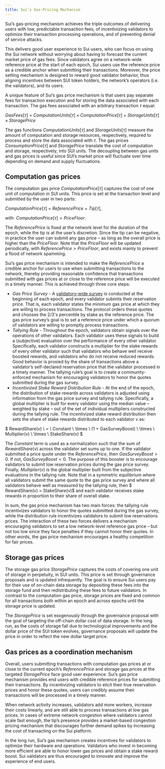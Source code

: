 ```yaml
---
title: Sui’s Gas-Pricing Mechanism
---
```


Sui’s gas-pricing mechanism achieves the triple outcomes of delivering users with low, predictable transaction fees, of incentivizing validators to optimize their transaction processing operations, and of preventing denial of service attacks. 

This delivers good user experience to Sui users, who can focus on using the Sui network without worrying about having to forecast the current market price of gas fees. Since validators agree on a network-wide reference price at the start of each epoch, Sui users use the reference price as a credible anchor when submitting their transactions. Moreover, the price setting mechanism is designed to reward good validator behavior, thus aligning incentives between SUI token holders, the network’s operators (i.e. the validators), and its users.

A unique feature of Sui’s gas price mechanism is that users pay separate fees for transaction execution and for storing the data associated with each transaction. The gas fees associated with an arbitrary transaction $\tau$ equal:

$GasFees[\tau] \ = \ ComputationUnits[\tau] \times ComputationPrice[\tau] \ + \ StorageUnits[\tau] \times StoragePrice$

The gas functions $ComputationUnits[\tau]$ and $StorageUnits[\tau]$ measure the amount of computation and storage resources, respectively, required to process and store the data associated with $\tau$. The gas prices $ConsumptionPrice[\tau]$ and $StoragePrice$ translate the cost of computation and storage, respectively, into SUI units. The decoupling between gas units and gas prices is useful since SUI’s market price will fluctuate over time depending on demand and supply fluctuations.

## Computation gas prices

The computation gas price $ComputationPrice[\tau]$ captures the cost of one unit of computation in SUI units. This price is set at the transaction level and submitted by the user in two parts:

$ComputationPrice[\tau] \ = \ ReferencePrice \ + \ Tip[\tau],$  

$\text{ with } \ ComputationPrice[\tau] > PriceFloor.$

The $ReferencePrice$ is fixed at the network level for the duration of the epoch, while the tip is at the user’s discretion. Since the tip can be negative, in practice the user can submit any gas price – as long as the overall price is higher than the $PriceFloor$. Note that the $PriceFloor$ will be updated periodically, with $ReferencePrice > PriceFloor$, and exists mainly to prevent a flood of network spamming.

Sui’s gas price mechanism is intended to make the $ReferencePrice$ a credible anchor for users to use when submitting transactions to the network, thereby providing reasonable confidence that transactions submitted with gas prices at or close to the reference price will be executed in a timely manner. This is achieved through three core steps:
* _Gas Price Survey_ - A [validatory-wide survey](gas-pricing.md) is conducted at the beginning of each epoch, and every validator submits their reservation price. That is, each validator states the minimum gas price at which they are willing to process transactions. The protocol orders these quotes and chooses the 2/3's percentile by stake as the reference price. The gas price survey’s goal is to set a reference price under which a quorum of validators are willing to promptly process transactions.
* _Tallying Rule_ - Throughout the epoch, validators obtain signals over the operations of other validators. Each validator uses these signals to build a (subjective) evaluation over the performance of every other validator. Specifically, each validator constructs a multiplier for the stake rewards of every other validator such that validators who behave well receive boosted rewards, and validators who do not receive reduced rewards. Good behavior is proxied by the share of transactions above a validator’s self-declared reservation price that the validator processed in a timely manner. The tallying rule’s goal is to create a community-enforced mechanism for encouraging validators to honor the quotes submitted during the gas survey.
* _Incentivized Stake Reward Distribution Rule_ - At the end of the epoch, the distribution of stake rewards across validators is adjusted using information from the gas price survey and tallying rule. Specifically, a global multiplier is built for every validator using the median value – weighted by stake – out of the set of individual multipliers constructed during the tallying rule. The incentivized stake reward distribution then sets the share of stake rewards distributed to each validator $v$ as:

$ RewardShare(v) \ = \ Constant \ \times \ (1 + GasSurveyBoost) \ \times \ Multiplier(v) \ \times \ StakeShare(v) $

The $Constant$ term is used as a normalization such that the sum of $RewardShare(v)$ across the validator set sums up to one. If the validator submitted a price quote under the $ReferencePrice$, then $GasSurveyBoost > 0$. If not, $GasSurveyBoost < 0$. The purpose of this booster is to encourage validators to submit low reservation prices during the gas price survey. Finally, $Multiplier(v)$ is the global multiplier built from the subjective evaluations in the tallying rule. Note that in a symmetric equilibrium where all validators submit the same quote to the gas price survey and where all validators behave well as measured by the tallying rule, then $ RewardShare(v) = StakeShare(v)$ and each validator receives stake rewards in proportion to their share of overall stake.

In sum, the gas price mechanism has two main forces: the tallying rule incentivizes validators to honor the quotes submitted during the gas survey, while the distribution rule incentivizes validators to submit low reservations prices. The interaction of these two forces delivers a mechanism encouraging validators to set a low network-level reference gas price – but not too low since they face penalties if they cannot honor their quotes. In other words, the gas price mechanism encourages a healthy competition for fair prices.


## Storage gas prices

The storage gas price $StoragePrice$ captures the costs of covering one unit of storage in perpetuity, in SUI units. This price is set through governance proposals and is updated infrequently. The goal is to ensure Sui users pay for their use of on-chain data storage by depositing these fees into the storage fund and then redistributing these fees to future validators. In contrast to the computation gas price, storage prices are fixed and common for all transactions both within an epoch and across epochs until the storage price is updated.

The $StoragePrice$ is set exogenously through the governance proposal with the goal of targeting the off-chain dollar cost of data storage. In the long run, as the costs of storage fall due to technological improvements and the dollar price of the SUI token evolves, governance proposals will update the price in order to reflect the new dollar target price.


## Gas prices as a coordination mechanism

Overall, users submitting transactions with computation gas prices at or close to the current epoch’s $ReferencePrice$ and storage gas prices at the targeted $StoragePrice$ face good user experience. Sui’s gas price mechanism provides end users with credible reference prices for submitting their transactions. By incentivizing validators to elicit their true reservation prices and honor these quotes, users can credibly assume their transactions will be processed in a timely manner. 

When network activity increases, validators add more workers, increase their costs linearly, and are still able to process transactions at low gas prices. In cases of extreme network congestion where validators cannot scale fast enough, the tip’s presence provides a market-based congestion pricing mechanism that discourages further demand spikes by increasing the cost of transacting on the Sui platform.

In the long run, Sui’s gas mechanism creates incentives for validators to optimize their hardware and operations. Validators who invest in becoming more efficient are able to honor lower gas prices and obtain a stake reward boost. Sui validators are thus encouraged to innovate and improve the experience of end users.
